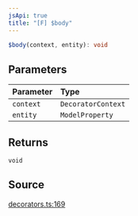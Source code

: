 ```yaml
---
jsApi: true
title: "[F] $body"
---
```


```ts
$body(context, entity): void
```

## Parameters

| Parameter | Type               |
| :-------- | :----------------- |
| `context` | `DecoratorContext` |
| `entity`  | `ModelProperty`    |

## Returns

`void`

## Source

[decorators.ts:169](https://github.com/markcowl/cadl/blob/3db15286/packages/http/src/decorators.ts#L169)

